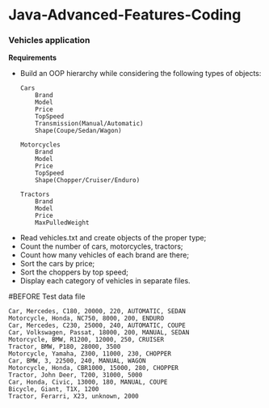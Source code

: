 # Java-Advanced-Features-Coding

### Vehicles application

**Requirements**

* Build an OOP hierarchy while considering the following types of objects:
    ```
    Cars
        Brand
        Model
        Price
        TopSpeed
        Transmission(Manual/Automatic)
        Shape(Coupe/Sedan/Wagon)
    
    Motorcycles 
        Brand
        Model
        Price
        TopSpeed
        Shape(Chopper/Cruiser/Enduro)
        
    Tractors
        Brand
        Model
        Price
        MaxPulledWeight
    ```
* Read vehicles.txt and create objects of the proper type;
* Count the number of cars, motorcycles, tractors;
* Count how many vehicles of each brand are there;
* Sort the cars by price;
* Sort the choppers by top speed;
* Display each category of vehicles in separate files.

#BEFORE
Test data file
```
Car, Mercedes, C180, 20000, 220, AUTOMATIC, SEDAN
Motorcycle, Honda, NC750, 8000, 200, ENDURO
Car, Mercedes, C230, 25000, 240, AUTOMATIC, COUPE
Car, Volkswagen, Passat, 18000, 200, MANUAL, SEDAN
Motorcycle, BMW, R1200, 12000, 250, CRUISER
Tractor, BMW, P180, 28000, 3500
Motorcycle, Yamaha, Z300, 11000, 230, CHOPPER
Car, BMW, 3, 22500, 240, MANUAL, WAGON
Motorcycle, Honda, CBR1000, 15000, 280, CHOPPER
Tractor, John Deer, T200, 31000, 5000
Car, Honda, Civic, 13000, 180, MANUAL, COUPE
Bicycle, Giant, T1X, 1200
Tractor, Ferarri, X23, unknown, 2000
```